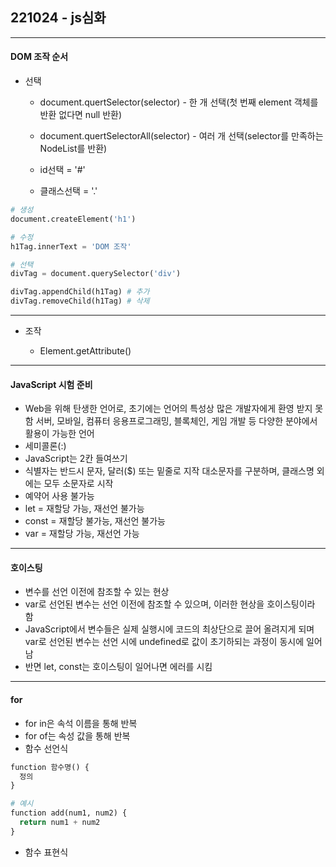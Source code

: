 ## 221024 - js심화

---

#### DOM 조작 순서

- 선택
  
  - document.quertSelector(selector) - 한 개 선택(첫 번째 element 객체를 반환 없다면 null 반환)
  
  - document.quertSelectorAll(selector) - 여러 개 선택(selector를 만족하는 NodeList를 반환)
  
  - id선택 = '#'
  
  - 클래스선택 = '.'

```python
# 생성
document.createElement('h1')

# 수정
h1Tag.innerText = 'DOM 조작'

# 선택
divTag = document.querySelector('div')

divTag.appendChild(h1Tag) # 추가
divTag.removeChild(h1Tag) # 삭제
```

---

- 조작
  
  - Element.getAttribute()
---
#### JavaScript 시험 준비
- Web을 위해 탄생한 언어로, 초기에는 언어의 특성상 많은 개발자에게 환영 받지 못함 서버, 모바일, 컴퓨터 응용프로그래밍, 블록체인, 게임 개발 등 다양한 분야에서 활용이 가능한 언어
- 세미콜론(:)
- JavaScript는 2칸 들여쓰기
- 식별자는 반드시 문자, 달러($) 또는 밑줄로 지작 대소문자를 구분하며, 클래스명 외에는 모두 소문자로 시작
- 예약어 사용 불가능
- let = 재할당 가능, 재선언 불가능
- const = 재할당 불가능, 재선언 불가능
- var = 재할당 가능, 재선언 가능
---
#### 호이스팅
- 변수를 선언 이전에 참조할 수 있는 현상
- var로 선언된 변수는 선언 이전에 참조할 수 있으며, 이러한 현상을 호이스팅이라 함
- JavaScript에서 변수들은 실제 실행시에 코드의 최상단으로 끌어 올려지게 되며 var로 선언된 변수는 선언 시에 undefined로 값이 초기하되는 과정이 동시에 일어남
- 반면 let, const는 호이스팅이 일어나면 에러를 시킴
---
#### for
- for in은 속석 이름을 통해 반복
- for of는 속성 값을 통해 반복
- 함수 선언식
```python
function 함수명() {
  정의
}

# 예시
function add(num1, num2) {
  return num1 + num2
}
```
- 함수 표현식
          






















































